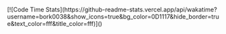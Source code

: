 
<br />
[![Code Time Stats](https://github-readme-stats.vercel.app/api/wakatime?username=bork0038&show_icons=true&bg_color=0D1117&hide_border=true&text_color=fff&title_color=fff)]()
<br />
